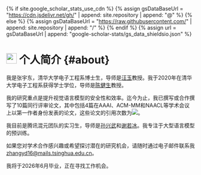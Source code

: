 {% if site.google_scholar_stats_use_cdn %}
{% assign gsDataBaseUrl = "https://cdn.jsdelivr.net/gh/" | append: site.repository | append: "@" %}
{% else %}
{% assign gsDataBaseUrl = "https://raw.githubusercontent.com/" | append: site.repository | append: "/" %}
{% endif %}
{% assign url = gsDataBaseUrl | append: "google-scholar-stats/gs_data_shieldsio.json" %}

# <img src='images/android-chrome-192x192.png' style='height: 1em;'> 个人简介 {#about}

我是张宇东，清华大学电子工程系博士生，导师是[汪玉](https://web.ee.tsinghua.edu.cn/wangyu/en/)教授。我于2020年在清华大学电子工程系获得学士学位，导师是[陈健生](https://jschenthu.weebly.com/)教授。

我的研究重点是提升视觉语言模型的安全性和效率。迄今为止，我已撰写或合作撰写了10篇同行评审论文，其中包括4篇在AAAI、ACM-MM和NAACL等学术会议上以第一作者身份发表的论文，这些论文的引用次数为<a href='https://scholar.google.com/citations?user=6bsN3RYAAAAJ'><img src="https://img.shields.io/endpoint?url={{ url | url_encode }}&logo=Google%20Scholar&labelColor=f6f6f6&color=9cf&style=flat&label=citations"></a>。

我目前是腾讯混元团队的实习生，导师是[孙兴武](https://scholar.google.com/citations?user=rjC51OsAAAAJ)和[谢若冰](https://ruobingxie.github.io/)。我专注于大型语言模型的预训练。

如果您对学术合作感兴趣或希望探讨潜在的研究机会，请随时通过电子邮件联系我[zhangyd16@mails.tsinghua.edu.cn](mailto:zhangyd16@mails.tsinghua.edu.cn)。

我将于2026年6月毕业，正在寻找工作机会。